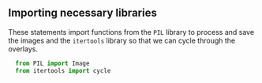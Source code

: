 ## Importing necessary libraries

These statements import functions from the `PIL` library to process and save the images and the `itertools` library so that we can cycle through the overlays.

```python
  from PIL import Image
  from itertools import cycle
```


